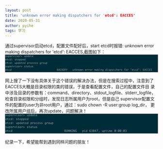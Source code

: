```yaml
---
layout: post
title: 'unknown error making dispatchers for 'etcd': EACCES'
date: 2020-05-31
author: pyihe
tags: 学习
---
```


通过supervisor启动etcd，配置文件配好后，start etcd时报错: unknown error making dispatchers for 'etcd': EACCES,截图如下：<br>
![](/assets/img/2020-05-31/error.jpg)

网上搜了一下没有具体关于这个错误的解决办法，但是在搜索过程中，注意到了EACCES大概是目录权限的类的错误，于是查看配置文件，自己的配置文件目
录中涉及目录的参数有：command、directory、stdout_logfile、stderr_logfile，检查目录权限和分组时，发现日志所属用户为root，但是自己
supervisor配置文件的配置的user为非root用户，通过：sudo chown -R user:group log_dir， 更改所属用户组后，再次update，问题解决！<br>
![](/assets/img/2020-05-31/succ.jpg)

纪录一下，希望能帮到遇到同样问题的朋友！